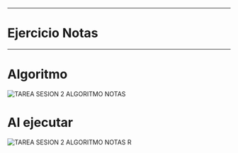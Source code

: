 ______________________________
# Ejercicio Notas
_____________________________

# Algoritmo

![TAREA SESION 2 ALGORITMO NOTAS](https://user-images.githubusercontent.com/69484760/90099569-6c018980-dd00-11ea-9fad-70ab6ead19bf.png)

# Al ejecutar

![TAREA SESION 2 ALGORITMO NOTAS R](https://user-images.githubusercontent.com/69484760/90099600-7de32c80-dd00-11ea-87af-a4b58a24b84b.png)

